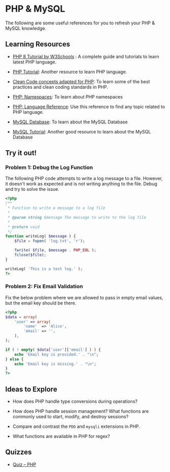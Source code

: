 # PHP & MySQL

The following are some useful references for you to refresh your PHP & MySQL knowledge.

## Learning Resources

- [PHP 8 Tutorial by W3Schools](https://www.w3schools.com/php/) : A complete guide and tutorials to learn latest PHP language.

- [PHP Tutorial](https://www.tutorialspoint.com/php/index.htm): Another resource to learn PHP language.

- [Clean Code concepts adapted for PHP](https://github.com/jupeter/clean-code-php): To learn some of the best practices and clean coding standards in PHP.

- [PHP: Namespaces](https://php.net/manual/en/language.namespaces.php): To learn about PHP namespaces

- [PHP: Language Reference](https://php.net/manual/en/langref.php): Use this reference to find any topic related to PHP language.

- [MySQL Database](https://www.w3schools.com/php/php_mysql_intro.asp): To learn about the MySQL Database

- [MySQL Tutorial](https://www.tutorialspoint.com/mysql/): Another good resource to learn about the MySQL Database

## Try it out!

### Problem 1: Debug the Log Function

The following PHP code attempts to write a log message to a file. However, it doesn't work as expected and is not writing anything to the file. Debug and try to solve the issue.

```php
<?php
/**
 * Function to write a message to a log file
 * 
 * @param string $message The message to write to the log file
 * 
 * @return void
 */
function writeLog( $message ) {
    $file = fopen( 'log.txt', 'r');

    fwrite( $file, $message . PHP_EOL );
    fclose($file);
}

writeLog( 'This is a test log.' );
?>
```

### Problem 2: Fix Email Validation

Fix the below problem where we are allowed to pass in empty email values, but the email key should be there.

```php
<?php
$data = array(
    'user' => array(
        'name'  => 'Alice',
        'email' => '',
    ),
);

if ( ! empty( $data['user']['email'] ) ) {
    echo 'Email key is provided.' . "\n";
} else {
    echo 'Email key is missing.' . "\n";
}
?>
```

## Ideas to Explore

- How does PHP handle type conversions during operations?

- How does PHP handle session management? What functions are commonly used to start, modify, and destroy sessions?

- Compare and contrast the `PDO` and `mysqli` extensions in PHP.

- What functions are available in PHP for regex?

## Quizzes

- [Quiz – PHP](https://learn.rtcamp.com/courses/engineering-basics/l/programming-languages/t/php-mysql/quizzes/external-php-quiz/)